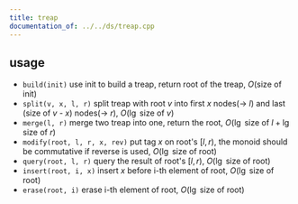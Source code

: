 ```yaml
---
title: treap
documentation_of: ../../ds/treap.cpp
---
```


## usage

- `build(init)` use init to build a treap, return root of the treap, $O(\text{size of init})$
- `split(v, x, l, r)` split treap with root $v$ into first $x$ nodes(-> $l$) and last (size of $v$ - $x$) nodes(-> $r$), $O(\lg \text{ size of }v)$
- `merge(l, r)` merge two treap into one, return the root, $O(\lg \text{ size of }l + \lg \text{ size of }r)$
- `modify(root, l, r, x, rev)` put tag $x$ on root's $[l, r)$, the monoid should be commutative if reverse is used, $O(\lg \text{ size of root})$
- `query(root, l, r)` query the result of root's $[l, r)$, $O(\lg \text{ size of root})$
- `insert(root, i, x)` insert $x$ before i-th element of root, $O(\lg \text{ size of root})$
- `erase(root, i)` erase i-th element of root, $O(\lg \text{ size of root})$
